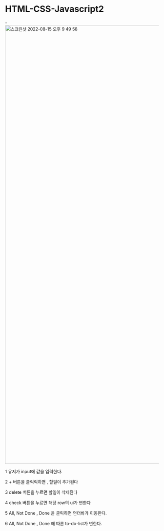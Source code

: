 # HTML-CSS-Javascript2  
  
  -<img width="1433" alt="스크린샷 2022-08-15 오후 9 49 58" src="https://user-images.githubusercontent.com/95417144/184638065-c153d8c2-a003-41f4-a493-6852d63196fa.png">  
    
  1 유저가 input에 값을 입력한다.  

  2 + 버튼을 클릭릭하면 , 할일이 추가된다  

  3 delete 버튼을 누르면 할일이 삭제된다  

  4 check 버튼을 누르면 해당 row의 ui가 변한다  

  5 All, Not Done , Done 을 클릭하면 언더바가 이동한다.  
  
  6 All, Not Done , Done  에 따른 to-do-list가 변한다.